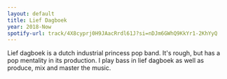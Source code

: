 ```yaml
---
layout: default
title: Lief Dagboek
year: 2018-Now
spotify-url: track/4X8cyprj0H9JAacRrdl61J?si=nDJm6GWhQ9KkYr1-2KhYyQ
---
```

Lief dagboek is a dutch industrial princess pop band. It's rough, but has a pop mentality in its production.
I play bass in lief dagboek as well as produce, mix and master the music.